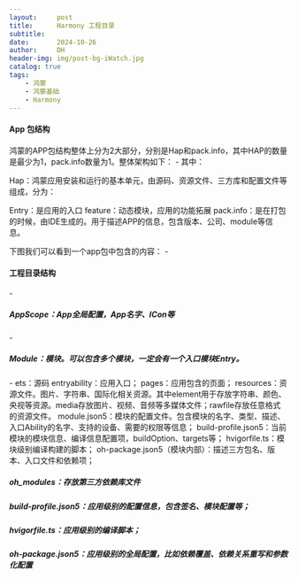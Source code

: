 ```yaml
---
layout:     post
title:      Harmony 工程目录
subtitle:   
date:       2024-10-26
author:     DH
header-img: img/post-bg-iWatch.jpg 
catalog: true
tags:
    - 鸿蒙
    - 鸿蒙基础
    - Harmony
---
```

#### App 包结构

鸿蒙的APP包结构整体上分为2大部分，分别是Hap和pack.info，其中HAP的数量是最少为1，pack.info数量为1。整体架构如下：
-[](https://i-blog.csdnimg.cn/direct/7f7f72c2e8764f1ab002f9f4e7664786.png)
其中：

Hap：鸿蒙应用安装和运行的基本单元，由源码、资源文件、三方库和配置文件等组成，分为：

Entry：是应用的入口
feature：动态模块，应用的功能拓展
pack.info：是在打包的时候，由IDE生成的。用于描述APP的信息，包含版本、公司、module等信息。

下图我们可以看到一个app包中包含的内容：
-[](https://i-blog.csdnimg.cn/direct/cb59cca7c47348b4a0837ddd29e55ccb.png)

#### 工程目录结构

-[](https://i-blog.csdnimg.cn/direct/af759ccf66d9424e8033b0e19d86626f.png)

#####  AppScope：App全局配置，App名字、ICon等
-[](https://i-blog.csdnimg.cn/direct/71af1649341045a4a06684500c34e29b.png)
#####  Module：模块。可以包含多个模块，一定会有一个入口模块Entry。
-[](https://i-blog.csdnimg.cn/direct/1cabe2a3957b455380b6ab1c6bc5d410.png)
ets：源码
entryability：应用入口；
pages：应用包含的页面；
resources：资源文件。图片、字符串、国际化相关资源。其中element用于存放字符串、颜色、央视等资源。media存放图片、视频、音频等多媒体文件；rawfile存放任意格式的资源文件。
module.json5：模块的配置文件。包含模块的名字、类型、描述、入口Ability的名字、支持的设备、需要的权限等信息；
build-profile.json5：当前模块的模块信息、编译信息配置项，buildOption、targets等；
hvigorfile.ts：模块级别编译构建的脚本；
oh-package.json5（模块内部）：描述三方包名、版本、入口文件和依赖项；


#####  oh_modules：存放第三方依赖库文件
#####  build-profile.json5：应用级别的配置信息，包含签名、模块配置等；
#####  hvigorfile.ts：应用级别的编译脚本；
#####  oh-package.json5：应用级别的全局配置，比如依赖覆盖、依赖关系重写和参数化配置
